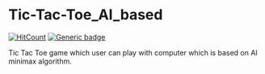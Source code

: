 # Tic-Tac-Toe_AI_based

[![HitCount](http://hits.dwyl.com/NarutoOp/Marks_Entry_Portal.svg)](http://hits.dwyl.com/NarutoOp/Marks_Entry_Portal) [![Generic badge](https://img.shields.io/badge/Arpit-Gupta-1abc9c.svg)](https://github.com/NarutoOp)

 Tic Tac Toe game which user can play with computer which is based on AI minimax algorithm.
